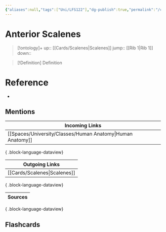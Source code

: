 ```yaml
---
{"aliases":null,"tags":["Uni/LFS122"],"dg-publish":true,"permalink":"/cards/anterior-scalenes/","dgPassFrontmatter":true}
---
```


# Anterior Scalenes

> [!ontology]+
> up:: [[Cards/Scalenes\|Scalenes]]
> jump:: [[Rib 1\|Rib 1]]
> down:: 

> [!Definition] Definition

# Reference

- 

## Mentions

| Incoming Links                                                |
| ------------------------------------------------------------- |
| [[Spaces/University/Classes/Human Anatomy\|Human Anatomy]] |

{ .block-language-dataview}

| Outgoing Links                  |
| ------------------------------- |
| [[Cards/Scalenes\|Scalenes]] |

{ .block-language-dataview}

| Sources |
| ------- |

{ .block-language-dataview}

## Flashcards